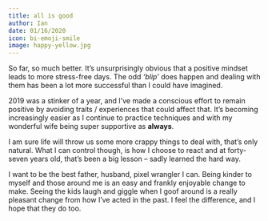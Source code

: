 ```yaml
---
title: all is good
author: Ian
date: 01/16/2020
icon: bi-emoji-smile
image: happy-yellow.jpg
---
```


So far, so much better. It’s unsurprisingly obvious that a positive mindset leads to more stress-free days. 
The odd _‘blip’_ does happen and dealing with them has been a lot more successful than I could have imagined.

2019 was a stinker of a year, and I’ve made a conscious effort to remain positive by avoiding traits / experiences 
that could affect that. It’s becoming increasingly easier as I continue to practice techniques and with my wonderful 
wife being super supportive as **always**.

I am sure life will throw us some more crappy things to deal with, that’s only natural. What I can control though, 
is how I choose to react and at forty-seven years old, that’s been a big lesson – sadly learned the hard way.

I want to be the best father, husband, pixel wrangler I can. Being kinder to myself and those around me is an 
easy and frankly enjoyable change to make. Seeing the kids laugh and giggle when I goof around is a really pleasant 
change from how I’ve acted in the past. I feel the difference, and I hope that they do too.
